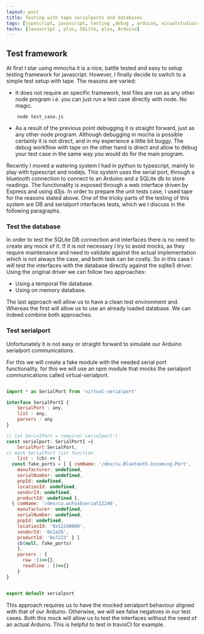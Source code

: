```yaml
---
layout: post
title: Testing with tape serialports and databases
tags: [typescript, javascript, testing ,debug , arduino, visualstudiocode]
techs: [Javascript , plus, SQLite, plus, Arduino]
---
```



## Test framework
 
At first I star using mmocha it is a nice, battle tested and easy to setup testing framework for javascript. However, I finally decide to switch to a simple test setup with tape. The reasons are varied:

- It does not require an specific framework, test files are run as any other node program i.e. you can just run a test case directly with node. No magic.

```
    node test_case.js
```

- As a result of the previous point debugging it is straight forward, just as any other node program. Although debugging in mocha is possible certainly it is not direct, and in my experience a little bit buggy. The debug workflow with tape on the other hand is direct and allow to debug your test case in the same way you would do for the main program.

Recently I moved a watering system I had in python to typescript, mainly to play with typescript and nodejs. This system uses the serial port, through a bluetooth connection to connect to an Arduino and a SQLite db to store readings. The functionality is exposed through a web interface driven by Express and using d3js. In order to prepare the unit tests case, I used tape for the reasons stated above. One of the tricky parts of the testing of this system are DB and serialport interfaces tests, which we I discuss in the following paragraphs.

### Test the database

In order to test the SQLite DB connection and interfaces there is no need to create any mock of it. If it is not necessary I try to avoid mocks, as they require maintenance and need to validate against the actual implementation which is not always the case, and both task can be costly. So in this case I will test the interfaces with the database directly against the sqlite3 driver. Using the original driver we can follow two approaches:

- Using a temporal file database.
- Using on memory database.

The last approach will allow us to have a clean test environment and. Whereas the first will allow us to use an already loaded database. We can indeed combine both approaches.

### Test serialport

Unfortunately it is not easy or straight forward to simulate our Arduino serialport communications.

For this we will create a fake module with the needed serial port functionality. for this we will use an npm module that mocks the serialport communications called virtual-serialport.


~~~ javascript

import * as SerialPort from 'virtual-serialport'

interface SerialPortI {
    SerialPort : any,
    list : any,
    parsers : any
}

// let SerialPort = require('serialport')
const serialport: SerialPortI ={
    SerialPort:SerialPort,
// mock SerialPort list function
    list : (cb) => {
  const fake_ports = [ { comName: '/dev/cu.Bluetooth-Incoming-Port',
    manufacturer: undefined,
    serialNumber: undefined,
    pnpId: undefined,
    locationId: undefined,
    vendorId: undefined,
    productId: undefined },
  { comName: '/dev/cu.wchusbserial12240',
    manufacturer: undefined,
    serialNumber: undefined,
    pnpId: undefined,
    locationId: '0x12240000',
    vendorId: '0x1a26',
    productId: '0x7223' } ]
    cb(null, fake_ports)
    },
    parsers : {
  	  raw :()=>{},
      readline : ()=>{}
    }
}


export default serialport

~~~

This approach requires us to have the mocked serialport behaviour aligned with that of our Arduino. Otherwise, we will see false negatives in our test cases. Both this mock will allow us to test the interfaces without the need of an actual Arduino. This is helpful to test in travisCI for example.




